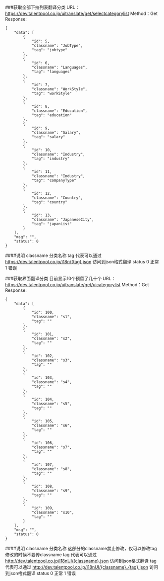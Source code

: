 ###获取全部下拉列表翻译分类
URL：https://dev.talentpool.co.jp/uitranslate/get/selectcategorylist
Method：Get
Response:
```
{
    "data": [
        {
            "id": 5,
            "classname": "JobType",
            "tag": "jobtype"
        },
        {
            "id": 6,
            "classname": "Languages",
            "tag": "languages"
        },
        {
            "id": 7,
            "classname": "WorkStyle",
            "tag": "workStyle"
        },
        {
            "id": 8,
            "classname": "Education",
            "tag": "education"
        },
        {
            "id": 9,
            "classname": "Salary",
            "tag": "salary"
        },
        {
            "id": 10,
            "classname": "Industry",
            "tag": "industry"
        },
        {
            "id": 11,
            "classname": "Industry",
            "tag": "companyType"
        },
        {
            "id": 12,
            "classname": "Country",
            "tag": "country"
        },
        {
            "id": 13,
            "classname": "JapaneseCity",
            "tag": "japanList"
        }
    ],
    "msg": "",
    "status": 0
}
```
####说明
classname 分类名称
tag 代表可以通过 https://dev.talentpool.co.jp/i18n/{tag}.json 访问到json格式翻译
status 0 正常 1 错误

###获取界面翻译分类 目前显示10个预留了几十个
URL：https://dev.talentpool.co.jp/uitranslate/get/uicategorylist
Method：Get
Response:
```
{
    "data": [
        {
            "id": 100,
            "classname": "s1",
            "tag": ""
        },
        {
            "id": 101,
            "classname": "s2",
            "tag": ""
        },
        {
            "id": 102,
            "classname": "s3",
            "tag": ""
        },
        {
            "id": 103,
            "classname": "s4",
            "tag": ""
        },
        {
            "id": 104,
            "classname": "s5",
            "tag": ""
        },
        {
            "id": 105,
            "classname": "s6",
            "tag": ""
        },
        {
            "id": 106,
            "classname": "s7",
            "tag": ""
        },
        {
            "id": 107,
            "classname": "s8",
            "tag": ""
        },
        {
            "id": 108,
            "classname": "s9",
            "tag": ""
        },
        {
            "id": 109,
            "classname": "s10",
            "tag": ""
        }
    ],
    "msg": "",
    "status": 0
}
```
####说明
classname 分类名称 这部分的classname禁止修改，仅可以修改tag 修改的时候不要传classname
tag 代表可以通过 http://dev.talentpool.co.jp/i18nUI/{classname}.json 访问到json格式翻译
tag 代表可以通过 http://dev.talentpool.co.jp/i18nUI/{classname}_{tag}.json 访问到json格式翻译
status 0 正常 1 错误

